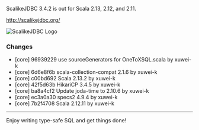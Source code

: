 ScalikeJDBC 3.4.2 is out for Scala 2.13, 2.12, and 2.11.

http://scalikejdbc.org/

![ScalikeJDBC Logo](http://scalikejdbc.org/images/logo.png)

### Changes

- [core] 96939229 use sourceGenerators for OneToXSQL.scala by xuwei-k
- [core] 6d6e8f6b scala-collection-compat 2.1.6 by xuwei-k
- [core] c00bd692 Scala 2.13.2 by xuwei-k
- [core] 42f5d63b HikariCP 3.4.5 by xuwei-k
- [core] ba8a4cf2 Update joda-time to 2.10.6 by xuwei-k
- [core] ec3a0a30 specs2 4.9.4 by xuwei-k
- [core] 7b2f4708 Scala 2.12.11 by xuwei-k

---

Enjoy writing type-safe SQL and get things done!
